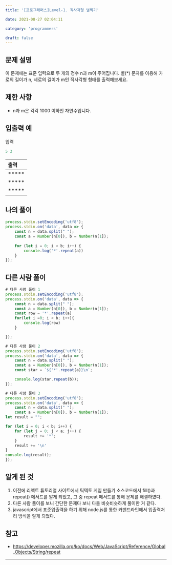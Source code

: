 ```yaml
---
title: '[프로그래머스]Level-1. 직사각형 별찍기'

date: 2021-08-27 02:04:11

category: 'programmers'

draft: false
---
```




## 문제 설명

이 문제에는 표준 입력으로 두 개의 정수 n과 m이 주어집니다.
별(*) 문자를 이용해 가로의 길이가 n, 세로의 길이가 m인 직사각형 형태를 출력해보세요.



## 제한 사항

* n과 m은 각각 1000 이하인 자연수입니다.

  

## 입출력 예

입력

```js
5 3
```

| 출력   |
| :----- |
| \***** |
| \***** |
| \***** |



## 나의 풀이

```javascript
process.stdin.setEncoding('utf8');
process.stdin.on('data', data => {
    const n = data.split(" ");
    const a = Number(n[0]), b = Number(n[1]);
    
    for (let i = 0; i < b; i++) {
        console.log('*'.repeat(a))
    }
});
```



## 다른 사람 풀이

```js
# 다른 사람 풀이 1
process.stdin.setEncoding('utf8');
process.stdin.on('data', data => {
    const n = data.split(" ");
    const a = Number(n[0]), b = Number(n[1]);
    const row = '*'.repeat(a)
    for(let i =0; i < b; i++){
        console.log(row)
    }

});

# 다른 사람 풀이 2
process.stdin.setEncoding('utf8');
process.stdin.on('data', data => {
    const n = data.split(" ");
    const a = Number(n[0]), b = Number(n[1]);
    const star = `${'*'.repeat(a)}\n`;

    console.log(star.repeat(b));
});

# 다른 사람 풀이 3
process.stdin.setEncoding('utf8');
process.stdin.on('data', data => {
    const n = data.split(" ");
    const a = Number(n[0]), b = Number(n[1]);
let result = "";

for (let i = 0; i < b; i++) {
    for (let j = 0; j < a; j++) {
        result += '*';
    }
    result += '\n'
}
console.log(result);
});
```



## 알게 된 것

1. 이전에 리액트 튜토리얼 사이트에서 틱텍토 게임 만들기 소스코드에서 fill()과 repeat() 메서드를 알게 되었고, 그 중 repeat 메서드를 통해 문제를 해결하였다. 
2. 다른 사람 풀이를 보니 간단한 문제다 보니 다들 비슷비슷하게 풀이한 거 같다.
3. javascript에서 표준입출력을 하기 위해 node.js를 통한 커맨드라인에서 입출력처리 방식을 알게 되었다.

## 참고

* https://developer.mozilla.org/ko/docs/Web/JavaScript/Reference/Global_Objects/String/repeat
---
  